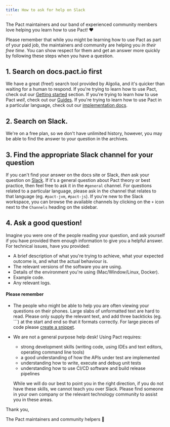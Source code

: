 ```yaml
---
title: How to ask for help on Slack
---
```


The Pact maintainers and our band of experienced community members love helping you learn how to use Pact! ❤️

Please remember that while you might be learning how to use Pact as part of your paid job, the maintainers and community are helping you _in their free time_. You can show respect for them and get an answer more quickly by following these steps when you have a question.

## 1. Search on docs.pact.io first

We have a great (free!) search tool provided by Algolia, and it's quicker than waiting for a human to respond. If you're trying to learn how to use Pact, check out our [Getting started](/getting_started/) section. If you're trying to learn how to use Pact *well*, check out our [Guides](/guides). If you're trying to learn how to use Pact in a particular language, check out our [implementation docs](/implementation_guides).

## 2. Search on Slack.

We're on a free plan, so we don't have unlimited history, however, you may be able to find the answer to your question in the archives.

## 3. Find the appropriate Slack channel for your question

If you can't find your answer on the docs site or Slack, _then_ ask your question on [Slack](https://slack.pact.io). If it's a general question about Pact theory or best practice, then feel free to ask it in the `#general` channel. For questions related to a particular language, please ask in the channel that relates to that language (eg. `#pact-jvm`, `#pact-js`). If you're new to the Slack workspace, you can browse the available channels by clicking on the `+` icon next to the `Channels` heading on the sidebar.

## 4. Ask a good question!

Imagine you were one of the people reading your question, and ask yourself if you have provided them enough information to give you a helpful answer. For technical issues, have you provided:

* A brief description of what you're trying to achieve, what your expected outcome is, and what the actual behaviour is.
* The relevant versions of the software you are using.
* Details of the environment you're using (Mac/Window/Linux, Docker).
* Example code.
* Any relevant logs.

#### Please remember

* The people who might be able to help you are often viewing your questions on their phones. Large slabs of unformatted text are hard to read. Please only supply the relevant text, and add three backticks (eg. ```) at the start and end so that it formats correctly. For large pieces of code please [create a snippet](https://slack.com/intl/en-au/slack-tips/share-code-snippets).  
* We are not a general purpose help desk! Using Pact requires:

    * strong development skills (writing code, using IDEs and text editors, operating command line tools)
    * a good understanding of how the APIs under test are implemented
    * understanding how to write, execute and debug unit tests
    * understanding how to use CI/CD software and build release pipelines

    While we will do our best to point you in the right direction, if you do not have these skills, we cannot teach you over Slack. Please find someone in your own company or the relevant technology community to assist you in these areas.


Thank you,

The Pact maintainers and community helpers 🙏
